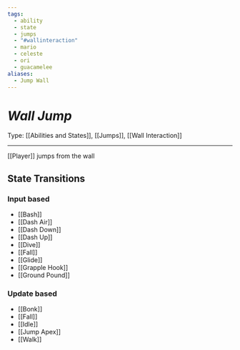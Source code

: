 ```yaml
---
tags:
  - ability
  - state
  - jumps
  - "#wallinteraction"
  - mario
  - celeste
  - ori
  - guacamelee
aliases:
  - Jump Wall
---
```

# _Wall Jump_

Type: [[Abilities and States]], [[Jumps]], [[Wall Interaction]]

----


[[Player]] jumps from the wall

## State Transitions

### Input based

* [[Bash]]
* [[Dash Air]]
* [[Dash Down]]
* [[Dash Up]]
* [[Dive]]
* [[Fall]]
* [[Glide]]
* [[Grapple Hook]]
* [[Ground Pound]]

### Update based

* [[Bonk]]
* [[Fall]]
* [[Idle]]
* [[Jump Apex]]
* [[Walk]]